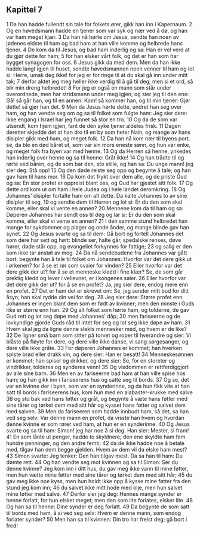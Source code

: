 ## Kapittel 7

1 Da han hadde fullendt sin tale for folkets ører, gikk han inn i Kapernaum.
2 Og en høvedsmann hadde en tjener som var syk og nær ved å dø, og han var ham meget kjær.
3 Da han nå hørte om Jesus, sendte han noen av jødenes eldste til ham og bad ham at han ville komme og helbrede hans tjener.
4 De kom da til Jesus, og bad ham inderlig og sa: Han er vel verd at du gjør dette for ham;
5 for han elsker vårt folk, og det er han som har bygget synagogen for oss.
6 Jesus gikk da med dem. Men da han ikke hadde langt igjen til huset, sendte høvedsmannen noen venner til ham og lot si: Herre, umak deg ikke! for jeg er for ringe til at du skal gå inn under mitt tak;
7 derfor aktet jeg meg heller ikke verdig til å gå til deg; men si et ord, så blir min dreng helbredet!
8 For jeg er også en mann som står under overordnede, men har stridsmenn under meg igjen; og sier jeg til den ene: Gå! så går han, og til en annen: Kom! så kommer han, og til min tjener: Gjør dette! så gjør han det.
9 Men da Jesus hørte dette, undret han seg over ham, og han vendte seg om og sa til folket som fulgte ham: Jeg sier dere: Ikke engang i Israel har jeg funnet så stor en tro.
10 Og da de som var utsendt, kom hjem igjen, fant de den syke tjener aldeles frisk.
11 Dagen deretter skjedde det at han dro til en by som heter Nain, og mange av hans disipler gikk med ham, og meget folk.
12 Da han nå kom nær til byens port, se, da ble en død båret ut, som var sin mors eneste sønn, og hun var enke, og meget folk fra byen var med henne.
13 Og da Herren så henne, ynkedes han inderlig over henne og sa til henne: Gråt ikke!
14 Og han trådte til og rørte ved båren, og de som bar den, sto stille, og han sa: Du unge mann! jeg sier deg: Stå opp!
15 Og den døde reiste seg opp og begynte å tale; og han gav ham til hans mor.
16 Da kom det frykt over dem alle, og de priste Gud og sa: En stor profet er oppreist blant oss, og Gud har gjestet sitt folk.
17 Og dette ord kom ut om ham i hele Judea og i hele landet deromkring.
18 Og Johannes' disipler fortalte ham om alt dette. Da kalte Johannes to av sine disipler til seg,
19 og sendte dem til Herren og lot si: Er du den som skal komme, eller skal vi vente en annen?
20 Mennene kom da til ham og sa: Døperen Johannes har sendt oss til deg og lar si: Er du den som skal komme, eller skal vi vente en annen?
21 I den samme stund helbredet han mange for sykdommer og plager og onde ånder, og mange blinde gav han synet.
22 Og Jesus svarte og sa til dem: Gå bort og fortell Johannes det som dere har sett og hørt: blinde ser, halte går, spedalske renses, døve hører, døde står opp, og evangeliet forkynnes for fattige;
23 og salig er den som ikke tar anstøt av meg.
24 Da nå sendebudene fra Johannes var gått bort, begynte han å tale til folket om Johannes: Hvorfor var det dere gikk ut i ørkenen? for å se et rør som svaier for vinden?
25 Eller hvorfor var det dere gikk der ut? for å se et menneske kledd i fine klær? Se, de som går prektig kledd og lever i vellevnet, er i kongenes saler.
26 Eller hvorfor var det dere gikk der ut? for å se en profet? Ja, jeg sier dere, endog mere enn en profet.
27 Det er ham det er skrevet om: Se, jeg sender mitt bud for ditt åsyn; han skal rydde din vei for deg.
28 Jeg sier dere: Større profet enn Johannes er ingen blant dem som er født av kvinner; men den minste i Guds rike er større enn han.
29 Og alt folket som hørte ham, og tolderne, de gav Gud rett og lot seg døpe med Johannes' dåp;
30 men fariseerne og de lovkyndige gjorde Guds råd til intet for seg og lot seg ikke døpe av ham.
31 Hvem skal jeg da ligne denne slekts mennesker med, og hvem er de like?
32 De ligner små barn som sitter på torvet og roper til hverandre og sier: Vi blåste på fløyte for dere, og dere ville ikke danse, vi sang sørgesanger, og dere ville ikke gråte.
33 For døperen Johannes er kommet; han hverken spiste brød eller drakk vin, og dere sier: Han er besatt!
34 Menneskesønnen er kommet; han spiser og drikker, og dere sier: Se, for en storeter og vindrikker, tolderes og synderes venn!
35 Og visdommen er rettferdiggjort av alle sine barn.
36 Men en av fariseerne bad ham at han ville spise hos ham; og han gikk inn i fariseerens hus og satte seg til bords.
37 Og se, det var en kvinne der i byen, som var en synderinne, og da hun fikk vite at han satt til bords i fariseerens hus, kom hun med en alabaster-krukke med salve
38 og sto bak ved hans føtter og gråt, og begynte å væte hans føtter med sine tårer og tørket dem med sitt hår og kysset hans føtter og salvet dem med salven.
39 Men da fariseeren som hadde innbudt ham, så det, sa han ved seg selv: Var denne mann en profet, da visste han hvem og hvordan denne kvinne er som rører ved ham, at hun er en synderinne.
40 Og Jesus svarte og sa til ham: Simon! jeg har noe å si deg. Han sier: Mester, si fram!
41 En som lånte ut penger, hadde to skyldnere; den ene skyldte ham fem hundre penninger, og den andre femti;
42 da de ikke hadde noe å betale med, tilgav han dem begge gjelden. Hvem av dem vil da elske ham mest?
43 Simon svarte: Jeg tenker: Den han tilgav mest. Da sa han til ham: Du dømte rett.
44 Og han vendte seg mot kvinnen og sa til Simon: Ser du denne kvinne? Jeg kom inn i ditt hus, du gav meg ikke vann til mine føtter, men hun vætte mine føtter med sine tårer og tørket dem med sitt hår;
45 du gav meg ikke noe kyss, men hun holdt ikke opp å kysse mine føtter fra den stund jeg kom inn;
46 du salvet ikke mitt hode med olje, men hun salvet mine føtter med salve.
47 Derfor sier jeg deg: Hennes mange synder er henne forlatt, for hun elsket meget; men den som lite forlates, elsker lite.
48 Og han sa til henne: Dine synder er deg forlatt.
49 Da begynte de som satt til bords med ham, å si ved seg selv: Hvem er denne mann, som endog forlater synder?
50 Men han sa til kvinnen: Din tro har frelst deg; gå bort i fred!

